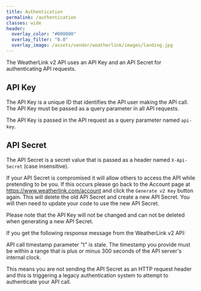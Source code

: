 ```yaml
---
title: Authentication
permalink: /authentication
classes: wide
header:
  overlay_color: "#000000"
  overlay_filter: "0.0"
  overlay_image: /assets/vendor/weatherlink/images/landing.jpg
---
```


The WeatherLink v2 API uses an API Key and an API Secret for authenticating API requests.

## API Key

The API Key is a unique ID that identifies the API user making the API call. The API Key must be passed as a query parameter in all API requests.

The API Key is passed in the API request as a query parameter named `api-key`.

## API Secret

The API Secret is a secret value that is passed as a header named `X-Api-Secret` (case insensitive).

If your API Secret is compromised it will allow others to access the API while pretending to be you. If this occurs please go back to the Account page at <a href="https://www.weatherlink.com/account">https://www.weatherlink.com/account</a> and click the `Generate v2 Key` button again. This will delete the old API Secret and create a new API Secret. You will then need to update your code to use the new API Secret. 

Please note that the API Key will not be changed and can not be deleted when generating a new API Secret.

<div class="notice--warning">
<p>If you get the following response message from the WeatherLink v2 API:</p>
<p>API call timestamp parameter "t" is stale. The timestamp you provide must be within a range that is plus or minus 300 seconds of the API server's internal clock.</p>
<p>This means you are not sending the API Secret as an HTTP request header and this is triggering a legacy authentication system to attempt to authenticate your API call.</p>
</div>